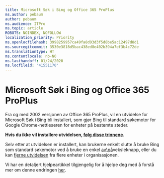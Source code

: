 ```yaml
---
title: Microsoft Søk i Bing og Office 365 ProPlus
ms.author: pebaum
author: pebaum
ms.audience: ITPro
ms.topic: article
ROBOTS: NOINDEX, NOFOLLOW
localization_priority: Priority
ms.openlocfilehash: 3998259957ca49fa8d93d3f5d8be5ac12497d8d1
ms.sourcegitcommit: 3530e3818d5bac438ed8e402b394a7ef3b4c72de
ms.translationtype: HT
ms.contentlocale: nb-NO
ms.lasthandoff: 01/24/2020
ms.locfileid: "41551170"
---
```

# <a name="microsoft-search-in-bing-and-office-365-proplus"></a>Microsoft Søk i Bing og Office 365 ProPlus

Fra og med 2002 versjonen av Office 365 ProPlus, vil en utvidelse for Microsoft Søk i Bing bli installert, som gjør Bing til standard søkemotor for Google Chrome-nettleseren for enheter på bestemte steder.

**Hvis du ikke vil installere utvidelsen, [følg disse trinnene](https://docs.microsoft.com/deployoffice/microsoft-search-bing#how-to-exclude-the-extension-for-microsoft-search-in-bing-from-being-installed).**

Selv etter at utvidelsen er installert, kan brukerne enkelt slutte å bruke Bing som standard søkemotor ved å bruke en enkel [av\på](https://docs.microsoft.com/deployoffice/microsoft-search-bing#change-whether-bing-is-the-default-search-engine-for-google-chrome)veksleknapp, eller du kan [fjerne utvidelsen](https://docs.microsoft.com/deployoffice/microsoft-search-bing#how-to-remove-the-extension-after-its-been-installed) fra flere enheter i organisasjonen.

Vi har en detaljert hjelpeartikkel tilgjengelig for å hjelpe deg med å forstå mer om denne endringen [her](https://docs.microsoft.com/deployoffice/microsoft-search-bing).